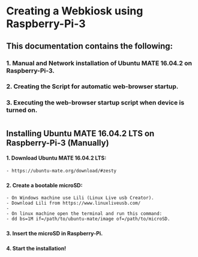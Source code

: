 # Creating a Webkiosk using Raspberry-Pi-3

## This documentation contains the following:
### 1. Manual and Network installation of Ubuntu MATE 16.04.2 on Raspberry-Pi-3.
### 2. Creating the Script for automatic web-browser startup.
### 3. Executing the web-browser startup script when device is turned on.
#
#
## Installing Ubuntu MATE 16.04.2 LTS on Raspberry-Pi-3 (Manually)

#### 1. Download Ubuntu MATE 16.04.2 LTS:
	- https://ubuntu-mate.org/download/#zesty
###

#### 2. Create a bootable microSD:
	- On Windows machine use Lili (Linux Live usb Creator).
	- Download Lili from https://www.linuxliveusb.com/
	-
	- On linux machine open the terminal and run this command:
	- dd bs=1M if=/path/to/ubuntu-mate/image of=/path/to/microSD.
###

#### 3. Insert the microSD in Raspberry-Pi.
###

#### 4. Start the installation!
